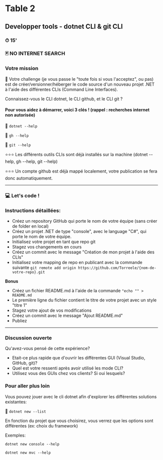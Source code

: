 # Table 2
## Developper tools - dotnet CLI & git CLI

### ⏱ 15' 

### 🃏 NO INTERNET SEARCH

### Votre mission
🔨 Votre challenge (je vous passe le "toute fois si vous l'acceptez", ou pas) est de créer/versionner/héberger le code source d'un nouveau projet .NET à l'aide des différentes CLIs (Command Line Interfaces).

Connaissez-vous le CLI dotnet, le CLI github, et le CLI git ?

#### Pour vous aidez à démarrer, voici 3 clés ! (rappel : recherches internet non autorisée)

🔑 ```dotnet --help```

🔑 ```gh --help```

🔑 ```git --help```

⭐⭐⭐ Les différents outils CLIs sont déjà installés sur la machine (dotnet --help, gh --help, git --help)

⭐⭐⭐ Un compte github est déjà mappé localement, votre publication se fera donc automatiquement. 

---


### 💻 Let's code !
### Instructions détaillées:
- Créez un repository GitHub qui porte le nom de votre équipe (sans créer de folder en local)
- Créez un projet .NET de type "console", avec le language "C#", qui porte le nom de votre équipe.
- Initialisez votre projet en tant que repo git
- Stagez vos changements en cours
- Créez un commit avec le message "Création de mon projet à l'aide des CLIs"
- Initialisez votre mapping de repo en publicant avec la commande suivante ```git remote add origin https://github.com/Torreele/{nom-de-votre-repo}.git``` 

**Bonus**
- Créez un fichier README.md à l'aide de la commande ```"echo "" > README.md```
- Le première ligne du fichier contient le titre de votre projet avec un style "titre 1"
- Stagez votre ajout de vos modifications
- Créez un commit avec le message "Ajout README.md"
- Publiez

---

### Discussion ouverte
Qu'avez-vous pensé de cette expérience?
- Etait-ce plus rapide que d'ouvrir les différentes GUI (Visual Studio, GitHub, git)?
- Quel est votre ressenti après avoir utilisé les mode CLI?
- Utilisez vous des GUIs chez vos clients? Si oui lesquels?

### Pour aller plus loin
Vous pouvez jouer avec le cli dotnet afin d'explorer les différentes solutions existantes:

🔑 ```dotnet new --list```

En fonction du projet que vous choisirez, vous verrez que les options sont différentes (ex: choix du framework)

Exemples:

```dotnet new console --help```

```dotnet new mvc --help```

